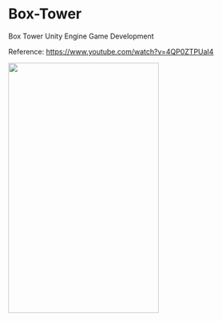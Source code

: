 # Box-Tower
 Box Tower Unity Engine Game Development

Reference: https://www.youtube.com/watch?v=4QP0ZTPUaI4

<img src="box-anime.gif" width="301" height="500"/>

